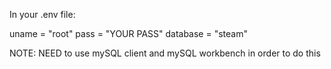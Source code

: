 In your .env file:

uname = "root"
pass = "YOUR PASS"
database = "steam"


NOTE: NEED to use mySQL client and mySQL workbench in order to do this
